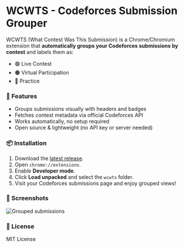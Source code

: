 # WCWTS - Codeforces Submission Grouper

WCWTS (What Contest Was This Submission) is a Chrome/Chromium extension that
**automatically groups your Codeforces submissions by contest** and labels them as:

- 🟢 Live Contest
- 🟠 Virtual Participation
- 🔵 Practice

### 🔧 Features
- Groups submissions visually with headers and badges
- Fetches contest metadata via official Codeforces API
- Works automatically, no setup required
- Open source & lightweight (no API key or server needed)

### 📦 Installation
1. Download the [latest release](https://github.com/ryen-x/wcwts/releases).
2. Open `chrome://extensions`.
3. Enable **Developer mode**.
4. Click **Load unpacked** and select the `wcwts` folder.
5. Visit your Codeforces submissions page and enjoy grouped views!

### 📸 Screenshots
![Grouped submissions](https://raw.githubusercontent.com/Ryen-X/a/refs/heads/master/Screenshot%202025-09-08%20171237.png?token=GHSAT0AAAAAADIAXI3RKYYYOMHOU6PEZABU2F6YGWA)

### 📝 License
MIT License
